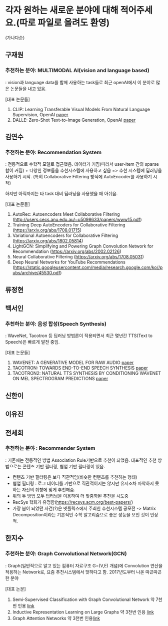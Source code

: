 # 각자 원하는 새로운 분야에 대해 적어주세요.(따로 파일로 올려도 환영)
(가나다순)


## 구재원

### 추천하는 분야: MULTIMODAL AI(vision and language based)

: vision과 language data를 함께 사용하는 task들로 최근 openAI에서 이 분야로 많은 논문들을 내고 있음. 

[대표 논문들]
1. CLIP: Learning Transferable Visual Models From Natural Language Supervision, OpenAI [paper](https://arxiv.org/pdf/2103.00020.pdf)
2. DALLE: Zero-Shot Text-to-Image Generation, OpenAI [paper](https://arxiv.org/pdf/2102.12092.pdf)


## 김연수

### 추천하는 분야: Recommendation System 

: 전통적으로 수학적 모델로 접근했음. 데이터가 커짐(따라서 user-item 간의 sparse함이 커짐) + 다양한 정보들을 추천시스템에 사용하고 싶음 => 추천 시스템에 딥러닝을 사용하기 시작. (특히 Collaborative Filtering 방식에 AutoEncoder를 사용하기 시작) 

하지만 아직까지는 타 task 대비 딥러닝을 사용했을 때 아쉬움. 

[대표 논문들]
1. AutoRec: Autoencoders Meet Collaborative Filtering (http://users.cecs.anu.edu.au/~u5098633/papers/www15.pdf)
2. Training Deep AutoEncoders for Collaborative Filtering (https://arxiv.org/abs/1708.01715)
3. Variational Autoencoders for Collaborative Filtering (https://arxiv.org/abs/1802.05814)
4. LightGCN: Simplifying and Powering Graph Convolution Network for Recommendation (https://arxiv.org/abs/2002.02126)
5. Neural Collaborative Filtering (https://arxiv.org/abs/1708.05031)
6. Deep Neural Networks for YouTube Recommendations (https://static.googleusercontent.com/media/research.google.com/ko//pubs/archive/45530.pdf)

## 류정현



## 백서인
### 추천하는 분야: 음성 합성(Speech Synthesis)

: WaveNet, Tacotron 등 딥러닝 방법론이 적용되면서 최근 몇년간 TTS(Text to Speech)은 빠르게 발전 중임.

[대표 논문들]
1. WAVENET: A GENERATIVE MODEL FOR RAW AUDIO [paper](https://arxiv.org/pdf/1609.03499.pdf)
2. TACOTRON: TOWARDS END-TO-END SPEECH SYNTHESIS [paper](https://arxiv.org/pdf/1703.10135.pdf)
3. TACOTRON2: NATURAL TTS SYNTHESIS BY CONDITIONING WAVENET ON MEL SPECTROGRAM PREDICTIONS [paper](https://arxiv.org/pdf/1712.05884v2.pdf)



## 신한이


## 이유진



## 전세희

### 추천하는 분야 : Recommender System
: 기존에는 전통적인 방법 Association Rule기반으로 추천이 되었음. 대표적인 추천 방법으로는 콘텐츠 기반 필터링, 협업 기반 필터링이 있음. 

- 컨텐츠 기반 필터링은 보다 직관적임(비슷한 컨텐츠를 추천하는 형태)
- 협업 필터링 : 로그 데이터를 기반으로 직관적이지는 않지만 유저조차 파악하지 못하는 자신의 취향에 맞게 추천해줌. 
- 위의 두 방법 모두 딥러닝을 이용하여 더 맞춤화된 추천을 시도중
- RecSys 학회가 유명함(https://recsys.acm.org/best-papers/)
- 가장 붐이 되었던 사건(?)은 넷플릭스에서 주최한 추천시스템 공모전 -> Matrix Decomposition이라는 기본적인 수학 알고리즘으로 좋은 성능을 보인 것이 인상적.




## 한지수
### 추천하는 분야: Graph Convolutional Network(GCN)
: Graph(일반적으로 알고 있는 컴퓨터 자료구조 G=(V,E) 개념)에 Convolution 연산을 적용하는 Network로, 요즘 추천시스템에서 핫하다고 함. 2017년도부터 나온 따끈따끈한 분야

[대표 논문]
1. Semi-Supervised Classification with Graph Convolutional Network 약 7천번 인용 [link](https://arxiv.org/pdf/1609.02907.pdf)
2. Inductive Representation Learning on Large Graphs 약 3천번 인용 [link](https://arxiv.org/abs/1706.02216)
3. Graph Attention Networks 약 3천번 인용[link](https://arxiv.org/pdf/1710.10903.pdf)

